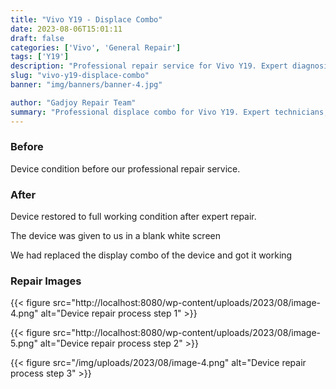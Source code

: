```yaml
---
title: "Vivo Y19 - Displace Combo"
date: 2023-08-06T15:01:11
draft: false
categories: ['Vivo', 'General Repair']
tags: ['Y19']
description: "Professional repair service for Vivo Y19. Expert diagnosis and quality repairs in Bangalore."
slug: "vivo-y19-displace-combo"
banner: "img/banners/banner-4.jpg"

author: "Gadjoy Repair Team"
summary: "Professional displace combo for Vivo Y19. Expert technicians, quality parts, warranty included."
---
```


### Before

Device condition before our professional repair service.

### After

Device restored to full working condition after expert repair.

The device was given to us in a blank white screen 

We had replaced the display combo of the device and got it working

### Repair Images

{{< figure src="http://localhost:8080/wp-content/uploads/2023/08/image-4.png" alt="Device repair process step 1" >}}

{{< figure src="http://localhost:8080/wp-content/uploads/2023/08/image-5.png" alt="Device repair process step 2" >}}

{{< figure src="/img/uploads/2023/08/image-4.png" alt="Device repair process step 3" >}}

